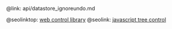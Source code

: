 @link: api/datastore_ignoreundo.md

@seolinktop: [web control library](https://webix.com)
@seolink: [javascript tree control](https://webix.com/widget/tree/)